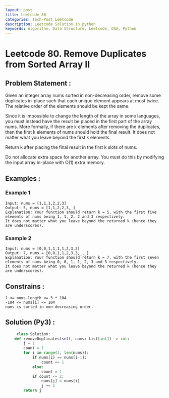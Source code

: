 ```yaml
---
layout: post
title: Leetcode 80
categories: Tech-Post Leetcode
description: Leetcode Solution in python
keywords: Algorithm, Data Structure, Leetcode, DSA, Python
---
```

# Leetcode 80. Remove Duplicates from Sorted Array II

## Problem Statement : 
Given an integer array nums sorted in non-decreasing order, 
remove some duplicates in-place such that each unique element appears at most twice. 
The relative order of the elements should be kept the same.

Since it is impossible to change the length of the array in some languages, 
you must instead have the result be placed in the first part of the array nums. More formally, 
if there are k elements after removing the duplicates, then the first k elements of nums should hold the final result. 
It does not matter what you leave beyond the first k elements.

Return k after placing the final result in the first k slots of nums.

Do not allocate extra space for another array. You must do this by modifying the input array in-place with O(1) extra memory.



## Examples :

### Example 1
```
Input: nums = [1,1,1,2,2,3]
Output: 5, nums = [1,1,2,2,3,_]
Explanation: Your function should return k = 5, with the first five elements of nums being 1, 1, 2, 2 and 3 respectively.
It does not matter what you leave beyond the returned k (hence they are underscores).

```
### Example 2
```
Input: nums = [0,0,1,1,1,1,2,3,3]
Output: 7, nums = [0,0,1,1,2,3,3,_,_]
Explanation: Your function should return k = 7, with the first seven elements of nums being 0, 0, 1, 1, 2, 3 and 3 respectively.
It does not matter what you leave beyond the returned k (hence they are underscores).

```

## Constrains : 
```
1 <= nums.length <= 3 * 104
-104 <= nums[i] <= 104
nums is sorted in non-decreasing order.
```

## Solution (Py3) : 
``` python
     class Solution:
    def removeDuplicates(self, nums: List[int]) -> int:
        j = 1
        count = 1
        for i in range(1, len(nums)):
            if nums[i] == nums[i-1]:
                count += 1
            else:
                count = 1
            if count <= 2:
                nums[j] = nums[i]
                j += 1
        return j
        
```
